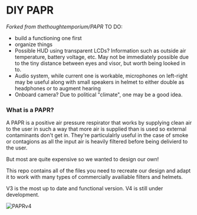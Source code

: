 # DIY PAPR

*Forked from thethoughtemporium/PAPR*
TO DO:
- build a functioning one first
- organize things
- Possible HUD using transparent LCDs? Information such as outside air temperature, battery voltage, etc. May not be immediately possible due to the tiny distance between eyes and visor, but worth being looked in to. 
- Audio system, while current one is workable, microphones on left-right may be useful along with small speakers in helmet to either double as headphones or to augment hearing
- Onboard camera? Due to political "climate", one may be a good idea. 

### What is a PAPR?

A PAPR is a positive air pressure respirator that works by supplying clean air to the user in such a way that more air is supplied than is used so external contaminants don't get in.
They're particulalrly useful in the case of smoke or contagions as all the input air is heavily filtered before being delivierd to the user.

But most are quite expensive so we wanted to design our own!

This repo contains all of the files you need to recreate our design and adapt it to work with many types of commercially availiable filters and helmets. 

V3 is the most up to date and functional version. V4 is still under development.

![PAPRv4](https://github.com/thethoughtemporium/PAPR/blob/main/493507e8-c7e0-45a2-9ea5-cce407912ea4.PNG?raw=true)
